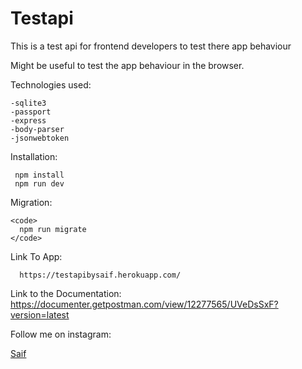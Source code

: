 # Testapi

This is a test api for frontend developers to test there app behaviour 

Might be useful to test the app behaviour in the browser.


Technologies used:

    -sqlite3
    -passport
    -express
    -body-parser
    -jsonwebtoken

Installation:

     npm install
     npm run dev

Migration:

    <code>
      npm run migrate
    </code>

Link To App:


      https://testapibysaif.herokuapp.com/



Link to the Documentation:
<a href="https://documenter.getpostman.com/view/12277565/UVeDsSxF?version=latest">https://documenter.getpostman.com/view/12277565/UVeDsSxF?version=latest</a>

Follow me on instagram:

<a href="https://www.instagram.com/saifullahsaeed_/">Saif</a>



